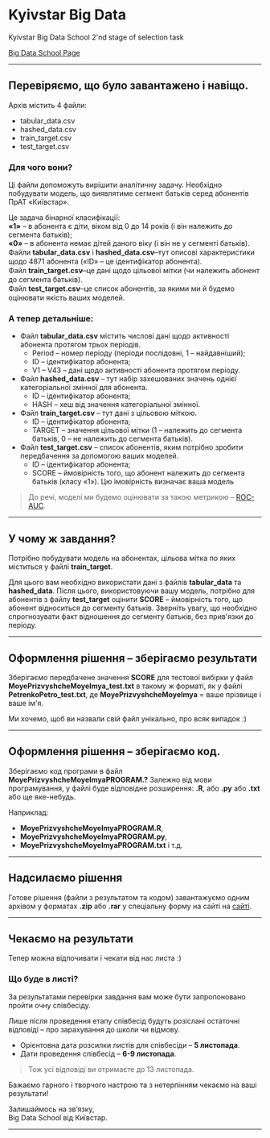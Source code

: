 # Kyivstar Big Data
Kyivstar Big Data School 2'nd stage of selection task

[Big Data School Page](https://bigdata.kyivstar.ua/school/?utm_source=eSputnik-promo&utm_medium=email&utm_campaign=DIGITAL-9197_promo_email_2&utm_content=690913666#)

---
## Перевіряємо, що було завантажено і навіщо.

Архів містить 4 файли:
* tabular_data.csv
* hashed_data.csv
* train_target.csv
* test_target.csv

### Для чого вони?

Ці файли допоможуть вирішити аналітичну задачу. Необхідно побудувати модель, що виявлятиме сегмент батьків серед абонентів ПрАТ «Київстар».

Це задача бінарної класифікації:  
**«1»** – в абонента є діти, віком від 0 до 14 років (і він належить до сегмента батьків);  
**«0»** – в абонента немає дітей даного віку (і він не у сегменті батьків).  
Файли **tabular_data.csv** і **hashed_data.csv**  ̶  тут описові характеристики щодо 4871 абонента («ID» – це ідентифікатор абонента).  
Файл **train_target.csv**  ̶  це дані щодо цільової мітки (чи належить абонент до сегмента батьків).  
Файл **test_target.csv**  ̶  це список абонентів, за якими ми й будемо оцінювати якість ваших моделей.

### А тепер детальніше:

* Файл **tabular_data.csv** містить числові дані щодо активності абонента протягом трьох періодів.  
	* Period – номер періоду (періоди послідовні, 1 – найдавніший);
	* ID – ідентифікатор абонента;
	* V1 – V43 – дані щодо активності абонента протягом періоду.
* Файл **hashed_data.csv** – тут набір захешованих значень однієї категоріальної змінної для абонента.
	* ID – ідентифікатор абонента;
	* HASH – хеш від значення категоріальної змінної.
* Файл **train_target.csv** – тут дані з цільовою міткою.
	* ID – ідентифікатор абонента;
	* TARGET – значення цільової мітки (1 – належить до сегмента батьків, 0 – не належить до сегмента батьків).
* Файл **test_target.csv** – список абонентів, яким потрібно зробити передбачення за допомогою ваших моделей.
	* ID – ідентифікатор абонента;
	* SCORE – ймовірність того, що абонент належить до сегмента батьків (класу «1»). Цю імовірність визначає ваша модель

>До речі, моделі ми будемо оцінювати за такою метрикою – [ROC-AUC](https://uk.wikipedia.org/wiki/ROC-%D0%BA%D1%80%D0%B8%D0%B2%D0%B0).

---
## У чому ж завдання?

Потрібно побудувати модель на абонентах, цільова мітка по яких міститься у файлі **train_target**.

Для цього вам необхідно використати дані з файлів **tabular_data** та **hashed_data**. Після цього, використовуючи вашу модель, потрібно для абонентів з файлу **test_target** оцінити **SCORE** – ймовірність того, що абонент відноситься до сегменту батьків. Зверніть увагу, що необхідно спрогнозувати факт відношення до сегменту батьків, без прив'язки до періоду.

---
## Оформлення рішення – зберігаємо результати

Зберігаємо передбачене значення **SCORE** для тестової вибірки у файл **MoyePrizvyshcheMoyeImya_test.txt** в такому ж форматі, як у файлі **PetrenkoPetro_test.txt**, де **MoyePrizvyshcheMoyeImya** = ваше прізвище і ваше ім'я.

Ми хочемо, щоб ви назвали свій файл унікально, про всяк випадок :)

---
## Оформлення рішення – зберігаємо код.

Зберігаємо код програми в файл **MoyePrizvyshcheMoyeImyaPROGRAM.?** Залежно від мови програмування, у файлі буде відповідне розширення: **.R**, або **.py** або **.txt** або ще яке-небудь.

Наприклад:
* **MoyePrizvyshcheMoyeImyaPROGRAM.R**,
* **MoyePrizvyshcheMoyeImyaPROGRAM.py**,
* **MoyePrizvyshcheMoyeImyaPROGRAM.txt** і т.д.

---
## Надсилаємо рішення

Готове рішення (файли з результатом та кодом) завантажуємо одним архівом у форматах **.zip** або **.rar** у спеціальну форму на сайті на [сайті](https://bigdata.kyivstar.ua/school/?utm_source=eSputnik-promo&utm_medium=email&utm_campaign=%5Bkopija%5D_%5Bkopija%5D_promo_email_2&utm_content=690913666#anchor-4).

---
## Чекаємо на результати

Тепер можна відпочивати і чекати від нас листа :)

### Що буде в листі?
За результатами перевірки завдання вам може бути запропоновано пройти очну співбесіду.

Лише після проведення етапу співбесід будуть розіслані остаточні відповіді – про зарахування до школи чи відмову.

* Орієнтовна дата розсилки листів для співбесіди – **5 листопада**.
* Дати проведення співбесід – **6-9 листопада**.

>Тож усі відповіді ви отримаєте до 13 листопада.

Бажаємо гарного і творчого настрою та з нетерпінням чекаємо на ваші результати!

Залишаймось на зв’язку,  
Big Data School від Київстар.

---